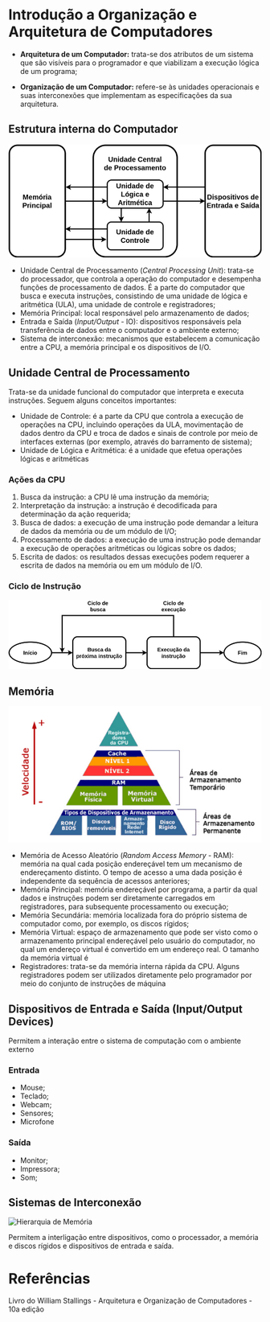 # Introdução a Organização e Arquitetura de Computadores


- **Arquitetura de um Computador:** trata-se dos atributos de um sistema que são visíveis para o programador e que viabilizam a execução lógica de um programa;

- **Organização de um Computador:** refere-se às unidades operacionais e suas interconexões que implementam as especificações da sua arquitetura.


## Estrutura interna do Computador

![A Estrutura Interna do Computador](imgs/vonneumann.png)

- Unidade Central de Processamento (*Central Processing Unit*): trata-se do processador, que controla a operação do computador e desempenha funções de processamento de dados. É a parte do computador que busca e executa instruções, consistindo de uma unidade de lógica e aritmética (ULA), uma unidade de controle e registradores;
- Memória Principal: local responsável pelo armazenamento de dados;
- Entrada e Saída (*Input/Output* - IO): dispositivos responsáveis pela transferência de dados entre o computador e o ambiente externo;
- Sistema de interconexão: mecanismos que estabelecem a comunicação entre a CPU, a memória principal e os dispositivos de I/O.


## Unidade Central de Processamento

Trata-se da unidade funcional do computador que interpreta e executa instruções. Seguem alguns conceitos importantes:

- Unidade de Controle: é a parte da CPU que controla a execução de operações na CPU, incluindo operações da ULA, movimentação de dados dentro da CPU e troca de dados e sinais de controle por meio de interfaces externas (por exemplo, através do barramento de sistema);
- Unidade de Lógica e Aritmética: é a unidade que efetua operações lógicas e aritméticas

### Ações da CPU

1) Busca da instrução: a CPU lê uma instrução da memória;
2) Interpretação da instrução: a instrução é decodificada para determinação da ação requerida;
3) Busca de dados: a execução de uma instrução pode demandar a leitura de dados da memória ou de um módulo de I/O;
4) Processamento de dados: a execução de uma instrução pode demandar a execução de operações aritméticas ou lógicas sobre os dados;
5) Escrita de dados: os resultados dessas execuções podem requerer a escrita de dados na memória ou em um módulo de I/O.

### Ciclo de Instrução

![O Ciclo de Instrução](imgs/ciclo_instrucao.png)


## Memória

![Hierarquia de Memória](imgs/hierarquia_memoria.png)

- Memória de Acesso Aleatório (*Random Access Memory* - RAM): memória na qual cada posição endereçável tem um mecanismo de endereçamento distinto. O tempo de acesso a uma dada posição é independente da sequência de acessos anteriores;
- Memória Principal: memória endereçável por programa, a partir da qual dados e instruções podem ser diretamente carregados em registradores, para subsequente processamento ou execução;
- Memória Secundária: memória localizada fora do próprio sistema de computador como, por exemplo, os discos rígidos;
- Memória Virtual: espaço de armazenamento que pode ser visto como o armazenamento principal endereçável pelo usuário do computador, no qual um endereço virtual é convertido em um endereço real. O tamanho da memória virtual é 
- Registradores: trata-se da memória interna rápida da CPU. Alguns registradores podem ser utilizados diretamente pelo programador por meio do conjunto de instruções de máquina

## Dispositivos de Entrada e Saída (Input/Output Devices)

Permitem a interação entre o sistema de computação com o ambiente externo

### Entrada

- Mouse;
- Teclado;
- Webcam;
- Sensores;
- Microfone

### Saída

- Monitor;
- Impressora;
- Som;


## Sistemas de Interconexão

![Hierarquia de Memória](imgs/barramentos.png)

Permitem a interligação entre dispositivos, como o processador, a memória e discos rígidos e dispositivos de entrada e saída.

# Referências

Livro do William Stallings - Arquitetura e Organização de Computadores - 10a edição





